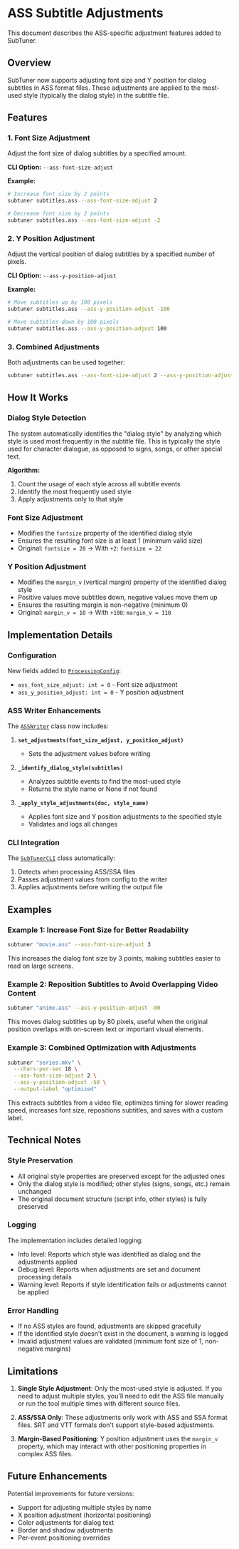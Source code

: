 # ASS Subtitle Adjustments

This document describes the ASS-specific adjustment features added to SubTuner.

## Overview

SubTuner now supports adjusting font size and Y position for dialog subtitles in ASS format files. These adjustments are applied to the most-used style (typically the dialog style) in the subtitle file.

## Features

### 1. Font Size Adjustment

Adjust the font size of dialog subtitles by a specified amount.

**CLI Option:** `--ass-font-size-adjust`

**Example:**
```bash
# Increase font size by 2 points
subtuner subtitles.ass --ass-font-size-adjust 2

# Decrease font size by 2 points
subtuner subtitles.ass --ass-font-size-adjust -2
```

### 2. Y Position Adjustment

Adjust the vertical position of dialog subtitles by a specified number of pixels.

**CLI Option:** `--ass-y-position-adjust`

**Example:**
```bash
# Move subtitles up by 100 pixels
subtuner subtitles.ass --ass-y-position-adjust -100

# Move subtitles down by 100 pixels
subtuner subtitles.ass --ass-y-position-adjust 100
```

### 3. Combined Adjustments

Both adjustments can be used together:

```bash
subtuner subtitles.ass --ass-font-size-adjust 2 --ass-y-position-adjust -50
```

## How It Works

### Dialog Style Detection

The system automatically identifies the "dialog style" by analyzing which style is used most frequently in the subtitle file. This is typically the style used for character dialogue, as opposed to signs, songs, or other special text.

**Algorithm:**
1. Count the usage of each style across all subtitle events
2. Identify the most frequently used style
3. Apply adjustments only to that style

### Font Size Adjustment

- Modifies the `fontsize` property of the identified dialog style
- Ensures the resulting font size is at least 1 (minimum valid size)
- Original: `fontsize = 20` → With `+2`: `fontsize = 22`

### Y Position Adjustment

- Modifies the `margin_v` (vertical margin) property of the identified dialog style
- Positive values move subtitles down, negative values move them up
- Ensures the resulting margin is non-negative (minimum 0)
- Original: `margin_v = 10` → With `+100`: `margin_v = 110`

## Implementation Details

### Configuration

New fields added to [`ProcessingConfig`](subtuner/config.py):
- `ass_font_size_adjust: int = 0` - Font size adjustment
- `ass_y_position_adjust: int = 0` - Y position adjustment

### ASS Writer Enhancements

The [`ASSWriter`](subtuner/writers/ass_writer.py) class now includes:

1. **`set_adjustments(font_size_adjust, y_position_adjust)`**
   - Sets the adjustment values before writing

2. **`_identify_dialog_style(subtitles)`**
   - Analyzes subtitle events to find the most-used style
   - Returns the style name or None if not found

3. **`_apply_style_adjustments(doc, style_name)`**
   - Applies font size and Y position adjustments to the specified style
   - Validates and logs all changes

### CLI Integration

The [`SubTunerCLI`](subtuner/cli.py) class automatically:
1. Detects when processing ASS/SSA files
2. Passes adjustment values from config to the writer
3. Applies adjustments before writing the output file

## Examples

### Example 1: Increase Font Size for Better Readability

```bash
subtuner "movie.ass" --ass-font-size-adjust 3
```

This increases the dialog font size by 3 points, making subtitles easier to read on large screens.

### Example 2: Reposition Subtitles to Avoid Overlapping Video Content

```bash
subtuner "anime.ass" --ass-y-position-adjust -80
```

This moves dialog subtitles up by 80 pixels, useful when the original position overlaps with on-screen text or important visual elements.

### Example 3: Combined Optimization with Adjustments

```bash
subtuner "series.mkv" \
  --chars-per-sec 18 \
  --ass-font-size-adjust 2 \
  --ass-y-position-adjust -50 \
  --output-label "optimized"
```

This extracts subtitles from a video file, optimizes timing for slower reading speed, increases font size, repositions subtitles, and saves with a custom label.

## Technical Notes

### Style Preservation

- All original style properties are preserved except for the adjusted ones
- Only the dialog style is modified; other styles (signs, songs, etc.) remain unchanged
- The original document structure (script info, other styles) is fully preserved

### Logging

The implementation includes detailed logging:
- Info level: Reports which style was identified as dialog and the adjustments applied
- Debug level: Reports when adjustments are set and document processing details
- Warning level: Reports if style identification fails or adjustments cannot be applied

### Error Handling

- If no ASS styles are found, adjustments are skipped gracefully
- If the identified style doesn't exist in the document, a warning is logged
- Invalid adjustment values are validated (minimum font size of 1, non-negative margins)

## Limitations

1. **Single Style Adjustment**: Only the most-used style is adjusted. If you need to adjust multiple styles, you'll need to edit the ASS file manually or run the tool multiple times with different source files.

2. **ASS/SSA Only**: These adjustments only work with ASS and SSA format files. SRT and VTT formats don't support style-based adjustments.

3. **Margin-Based Positioning**: Y position adjustment uses the `margin_v` property, which may interact with other positioning properties in complex ASS files.

## Future Enhancements

Potential improvements for future versions:
- Support for adjusting multiple styles by name
- X position adjustment (horizontal positioning)
- Color adjustments for dialog text
- Border and shadow adjustments
- Per-event positioning overrides